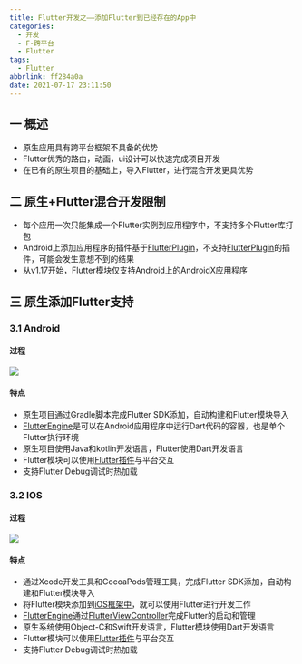```yaml
---
title: Flutter开发之——添加Flutter到已经存在的App中
categories:
  - 开发
  - F-跨平台
  - Flutter
tags:
  - Flutter
abbrlink: ff284a0a
date: 2021-07-17 23:11:50
---
```

## 一 概述

* 原生应用具有跨平台框架不具备的优势
* Flutter优秀的路由，动画，ui设计可以快速完成项目开发
* 在已有的原生项目的基础上，导入Flutter，进行混合开发更具优势

<!--more-->

## 二 原生+Flutter混合开发限制

* 每个应用一次只能集成一个Flutter实例到应用程序中，不支持多个Flutter库打包
* Android上添加应用程序的插件基于[FlutterPlugin][11]，不支持[FlutterPlugin][11]的插件，可能会发生意想不到的结果
* 从v1.17开始，Flutter模块仅支持Android上的AndroidX应用程序

## 三 原生添加Flutter支持

### 3.1 Android
#### 过程
![][1]
#### 特点

* 原生项目通过Gradle脚本完成Flutter SDK添加，自动构建和Flutter模块导入
* [FlutterEngine][12]是可以在Android应用程序中运行Dart代码的容器，也是单个Flutter执行环境
* 原生项目使用Java和kotlin开发语言，Flutter使用Dart开发语言
* Flutter模块可以使用[Flutter插件](https://pub.dev/flutter)与平台交互
* 支持Flutter Debug调试时热加载

### 3.2 IOS
#### 过程
![][2]

#### 特点

* 通过Xcode开发工具和CocoaPods管理工具，完成Flutter SDK添加，自动构建和Flutter模块导入
* 将Flutter模块添加到[iOS框架中][13]，就可以使用Flutter进行开发工作
* [FlutterEngine][14]通过[FlutterViewController][15]完成Flutter的启动和管理
* 原生系统使用Object-C和Swift开发语言，Flutter模块使用Dart开发语言
* Flutter模块可以使用[Flutter插件](https://pub.dev/flutter)与平台交互
* 支持Flutter Debug调试时热加载



[1]:https://cdn.jsdelivr.net/gh/PGzxc/CDN/blog-flutter/flutter-android-add-support-preview.gif
[2]:https://cdn.jsdelivr.net/gh/PGzxc/CDN/blog-flutter/flutter-ios-add-overview.gif

[11]:https://api.flutter.dev/javadoc/io/flutter/embedding/engine/plugins/FlutterPlugin.html
[12]:https://api.flutter.dev/javadoc/io/flutter/embedding/engine/FlutterEngine.html
[13]:https://developer.apple.com/library/archive/documentation/MacOSX/Conceptual/BPFrameworks/Concepts/WhatAreFrameworks.html
[14]:https://api.flutter.dev/objcdoc/Classes/FlutterEngine.html
[15]:https://api.flutter.dev/objcdoc/Classes/FlutterViewController.html
